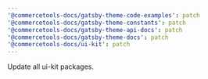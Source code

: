 ```yaml
---
'@commercetools-docs/gatsby-theme-code-examples': patch
'@commercetools-docs/gatsby-theme-constants': patch
'@commercetools-docs/gatsby-theme-api-docs': patch
'@commercetools-docs/gatsby-theme-docs': patch
'@commercetools-docs/ui-kit': patch
---
```


Update all ui-kit packages.
